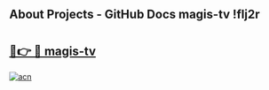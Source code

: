 ## About Projects - GitHub Docs magis-tv !flj2r

# <h2><a href="https://andorid.site?title=magis-tv&ref=13PRO">🔗👉 🔴 magis-tv</a></h2>

[![acn](https://github.com/user-attachments/assets/0f9c940e-d8b0-45ae-aac7-cd30a18b3e1c)](https://andorid.site?title=magis-tv&ref=13PRO)

